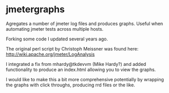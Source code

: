 jmetergraphs
============

Agregates a number of jmeter log files and produces graphs. Useful when automating jmeter tests across multiple hosts.

Forking some code I updated several years ago.

The original perl script by Christoph Meissner was found here:
http://wiki.apache.org/jmeter/LogAnalysis

I integrated a fix from mhardy@tkdevvm (Mike Hardy?) and added functionality to produce an index.html allowing you to view the graphs.

I would like to make this a bit more comprehensive potentially by wrapping the graphs with click throughs, producing rrd files or the like.
